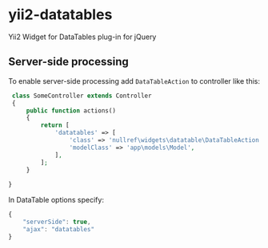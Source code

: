 yii2-datatables
===============

Yii2 Widget for DataTables plug-in for jQuery

## Server-side processing

To enable server-side processing add `DataTableAction` to controller like this:

```php
 class SomeController extends Controller
 {
     public function actions()
     {
         return [
             'datatables' => [
                 'class' => 'nullref\widgets\datatable\DataTableAction',
                 'modelClass' => 'app\models\Model',
             ],
         ];
     }
     
}
```

In DataTable options specify: 
```js
{
    "serverSide": true,
    "ajax": "datatables"
}
```

